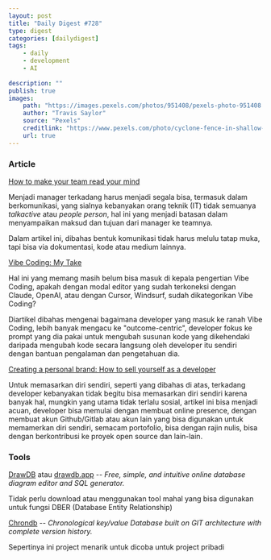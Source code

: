 ```yaml
---
layout: post
title: "Daily Digest #728"
type: digest
categories: [dailydigest]
tags: 
    - daily
    - development
    - AI
    
description: ""
publish: true
images:
    path: "https://images.pexels.com/photos/951408/pexels-photo-951408.jpeg?auto=compress&cs=tinysrgb&w=1260&h=750&dpr=1"
    author: "Travis Saylor"
    source: "Pexels"
    creditlink: "https://www.pexels.com/photo/cyclone-fence-in-shallow-photography-951408/"
    url: true
---
```


### Article
[How to make your team read your mind](https://newsletter.manager.dev/p/how-to-make-your-team-read-your-mind?ref=jakartadev.com)

Menjadi manager terkadang harus menjadi segala bisa, termasuk dalam berkomunikasi, yang sialnya kebanyakan orang teknik (IT) tidak semuanya *talkactive* atau *people person*, hal ini yang menjadi batasan dalam menyampaikan maksud dan tujuan dari manager ke teamnya.

Dalam artikel ini, dibahas bentuk komunikasi tidak harus melulu tatap muka, tapi bisa via dokumentasi, kode atau medium lainnya.

[Vibe Coding: My Take](https://www.niraj.life/blog/vibe-coding?ref=jakartadev.com)

Hal ini yang memang masih belum bisa masuk di kepala pengertian Vibe Coding, apakah dengan modal editor yang sudah terkoneksi dengan Claude, OpenAI, atau dengan Cursor, Windsurf, sudah dikategorikan Vibe Coding?

Diartikel dibahas mengenai bagaimana developer yang masuk ke ranah Vibe Coding, lebih banyak mengacu ke "outcome-centric", developer fokus ke prompt yang dia pakai untuk mengubah susunan kode yang dikehendaki daripada mengubah kode secara langsung oleh developer itu sendiri dengan bantuan pengalaman dan pengetahuan dia.

[Creating a personal brand: How to sell yourself as a developer](https://dev.to/buildwebcrumbs/creating-a-personal-brand-how-to-sell-yourself-as-a-developer-52po?ref=jakartadev.com)

Untuk memasarkan diri sendiri, seperti yang dibahas di atas, terkadang developer kebanyakan tidak begitu bisa memasarkan diri sendiri karena banyak hal, mungkin yang utama tidak terlalu sosial, artikel ini bisa menjadi acuan, developer bisa memulai dengan membuat online presence, dengan membuat akun Github/Gitlab atau akun lain yang bisa digunakan untuk memamerkan diri sendiri, semacam portofolio, bisa dengan rajin nulis, bisa dengan berkontribusi ke proyek open source dan lain-lain.

### Tools
[DrawDB](https://github.com/drawdb-io/drawdb?ref=jakartadev.com) atau [drawdb.app](https://drawdb.app/?ref=jakartadev.com) -- *Free, simple, and intuitive online database diagram editor and SQL generator.* 

Tidak perlu download atau menggunakan tool mahal yang bisa digunakan untuk fungsi DBER (Database Entity Relationship)

[Chrondb](https://github.com/moclojer/chrondb?ref=jakartadev.com) -- *Chronological key/value Database built on GIT architecture with complete version history.*

Sepertinya ini project menarik untuk dicoba untuk project pribadi